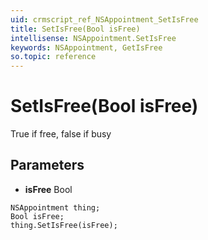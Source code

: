 ```yaml
---
uid: crmscript_ref_NSAppointment_SetIsFree
title: SetIsFree(Bool isFree)
intellisense: NSAppointment.SetIsFree
keywords: NSAppointment, GetIsFree
so.topic: reference
---
```


# SetIsFree(Bool isFree)

True if free, false if busy

## Parameters

* **isFree** Bool

```crmscript
NSAppointment thing;
Bool isFree;
thing.SetIsFree(isFree);
```

